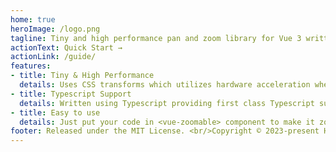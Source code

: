 ```yaml
---
home: true
heroImage: /logo.png
tagline: Tiny and high performance pan and zoom library for Vue 3 written in Typescript.
actionText: Quick Start →
actionLink: /guide/
features:
- title: Tiny & High Performance
  details: Uses CSS transforms which utilizes hardware acceleration where available.
- title: Typescript Support
  details: Written using Typescript providing first class Typescript support.
- title: Easy to use
  details: Just put your code in <vue-zoomable> component to make it zoomable and pan-able.
footer: Released under the MIT License. <br/>Copyright © 2023-present Hassaan Akbar
---
```

